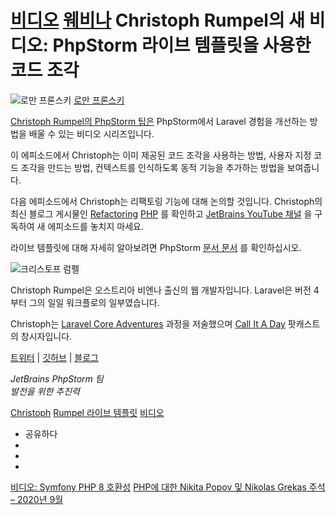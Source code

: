 [비디오](/phpstorm/category/videos/) [웨비나](/phpstorm/category/webinars/) Christoph Rumpel의 새 비디오: PhpStorm 라이브 템플릿을 사용한 코드 조각 
======================================================

![로만 프론스키](https://secure.gravatar.com/avatar/269798998e24876e4f3ea6f6d1effdc7?s=200&r=g) [로만 프론스키](https://blog.jetbrains.com/author/rpronskiy) 



 [Christoph Rumpel의 PhpStorm 팁은](https://www.youtube.com/playlist?list=PLQ176FUIyIUZjFbdm7Ux3Okalij5jMAgw) PhpStorm에서 Laravel 경험을 개선하는 방법을 배울 수 있는 비디오 시리즈입니다.

 이 에피소드에서 Christoph는 이미 제공된 코드 조각을 사용하는 방법, 사용자 지정 코드 조각을 만드는 방법, 컨텍스트를 인식하도록 동적 기능을 추가하는 방법을 보여줍니다.

  
  
  
 다음 에피소드에서 Christoph는 리팩토링 기능에 대해 논의할 것입니다. Christoph의 최신 블로그 게시물인 [Refactoring](https://christoph-rumpel.com/2020/8/refactoring-php) [PHP](https://christoph-rumpel.com/2020/8/refactoring-php) 를 확인하고 [JetBrains YouTube 채널](https://www.youtube.com/user/JetBrainsTV) 을 구독하여 새 에피소드를 놓치지 마세요.

 라이브 템플릿에 대해 자세히 알아보려면 PhpStorm [문서 문서](https://www.jetbrains.com/help/phpstorm/using-live-templates.html) 를 확인하십시오.

![크리스토프 럼펠](https://blog.jetbrains.com/wp-content/uploads/2020/04/phpstorm-christoph_rumpel_1.jpg)

 Christoph Rumpel은 오스트리아 비엔나 출신의 웹 개발자입니다. Laravel은 버전 4부터 그의 일일 워크플로의 일부였습니다.

 Christoph는 [Laravel Core Adventures](https://laravelcoreadventures.com/) 과정을 저술했으며 [Call It A Day](https://callitaday.transistor.fm/) 팟캐스트의 창시자입니다.

 [트위터](https://twitter.com/christophrumpel) | [깃허브](https://github.com/christophrumpel) | [블로그](https://christoph-rumpel.com/)

 *JetBrains PhpStorm 팀*  
 *발전을 위한 추진력*

 [Christoph](/phpstorm/tag/christoph-rumpel/) [Rumpel 라이브 템플릿](/phpstorm/tag/live-tempates/) [비디오](/phpstorm/tag/video/)

- 공유하다
- [](https://www.facebook.com/sharer.php?u=https%3A%2F%2Fblog.jetbrains.com%2Fphpstorm%2F2020%2F09%2Fnew-video-from-christoph-rumpel-code-snippets-with-phpstorm-live-nbsp-templates%2F)
- [](https://twitter.com/intent/tweet?source=https%3A%2F%2Fblog.jetbrains.com%2Fphpstorm%2F2020%2F09%2Fnew-video-from-christoph-rumpel-code-snippets-with-phpstorm-live-nbsp-templates%2F&text=https%3A%2F%2Fblog.jetbrains.com%2Fphpstorm%2F2020%2F09%2Fnew-video-from-christoph-rumpel-code-snippets-with-phpstorm-live-nbsp-templates%2F&via=phpstorm)
- [](http://www.linkedin.com/shareArticle?mini=true&url=https%3A%2F%2Fblog.jetbrains.com%2Fphpstorm%2F2020%2F09%2Fnew-video-from-christoph-rumpel-code-snippets-with-phpstorm-live-nbsp-templates%2F)



 [비디오: Symfony PHP 8 호환성](https://blog.jetbrains.com/phpstorm/2020/09/video-nikita-popov-and-nikolas-grekas-on-symfony-php-8-compatibility/) [PHP에 대한 Nikita Popov 및 Nikolas Grekas 주석 – 2020년 9월](https://blog.jetbrains.com/phpstorm/2020/09/php-annotated-september-2020/)